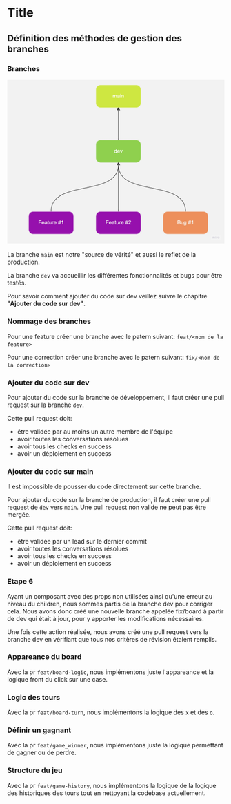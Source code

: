 # Title

## Définition des méthodes de gestion des branches

### Branches
![Gestion du cycle de vie.jpg](documentions%2Fimages%2FGestion%20du%20cycle%20de%20vie.jpg)

La branche `main` est notre "source de vérité" et aussi le reflet de la production.

La branche `dev` va accueillir les différentes fonctionnalités et bugs pour être testés.

Pour savoir comment ajouter du code sur dev veillez suivre le chapitre **"Ajouter du code sur dev"**.

### Nommage des branches

Pour une feature créer une branche avec le patern suivant: `feat/<nom de la feature>`

Pour une correction créer une branche avec le patern suivant: `fix/<nom de la correction>`

### Ajouter du code sur dev

Pour ajouter du code sur la branche de développement, 
il faut créer une pull request sur la branche `dev`.

Cette pull request doit:
- être validée par au moins un autre membre de l'équipe
- avoir toutes les conversations résolues
- avoir tous les checks en success
- avoir un déploiement en success

### Ajouter du code sur main

Il est impossible de pousser du code directement sur cette branche.

Pour ajouter du code sur la branche de production, il faut créer une pull request de `dev` vers `main`.
Une pull request non valide ne peut pas être mergée.

Cette pull request doit:
- être validée par un lead sur le dernier commit
- avoir toutes les conversations résolues
- avoir tous les checks en success
- avoir un déploiement en success

### Etape 6

Ayant un composant avec des props non utilisées ainsi qu'une erreur au niveau du children,
nous sommes partis de la branche dev pour corriger cela. Nous avons donc créé une nouvelle 
branche appelée fix/board à partir de dev qui était à jour, pour y apporter les modifications nécessaires.

Une fois cette action réalisée, nous avons créé une pull request vers la branche dev en vérifiant que tous
nos critères de révision étaient remplis.

### Appareance du board

Avec la pr `feat/board-logic`, nous implémentons juste l'appareance et la logique front du click sur une case.

### Logic des tours

Avec la pr `feat/board-turn`, nous implémentons la logique des `x` et des `o`.

### Définir un gagnant

Avec la pr `feat/game_winner`, nous implémentons juste la logique permettant de gagner ou de perdre.

### Structure du jeu

Avec la pr `feat/game-history`, nous implémentons la logique de la logique des historiques des tours tout en
nettoyant la codebase actuellement.
